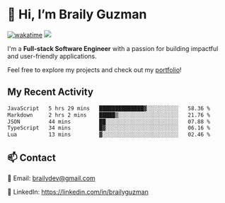 # 👋 Hi, I’m Braily Guzman
[![wakatime](https://wakatime.com/badge/user/78b9a827-5162-4c58-9330-4ea970cf6de4.svg)](https://wakatime.com/@78b9a827-5162-4c58-9330-4ea970cf6de4)
![](https://komarev.com/ghpvc/?username=brailyguzman)

I'm a **Full-stack Software Engineer** with a passion for building impactful and user-friendly applications.

Feel free to explore my projects and check out my [portfolio](https://braily.dev)!


## My Recent Activity
<!--START_SECTION:waka-->

```txt
JavaScript   5 hrs 29 mins   ██████████████▓░░░░░░░░░░   58.36 %
Markdown     2 hrs 2 mins    █████▒░░░░░░░░░░░░░░░░░░░   21.76 %
JSON         44 mins         ██░░░░░░░░░░░░░░░░░░░░░░░   07.88 %
TypeScript   34 mins         █▓░░░░░░░░░░░░░░░░░░░░░░░   06.16 %
Lua          13 mins         ▓░░░░░░░░░░░░░░░░░░░░░░░░   02.46 %
```

<!--END_SECTION:waka-->

## 📫 Contact
📧 Email: brailydev@gmail.com

🔗 LinkedIn: https://linkedin.com/in/brailyguzman
